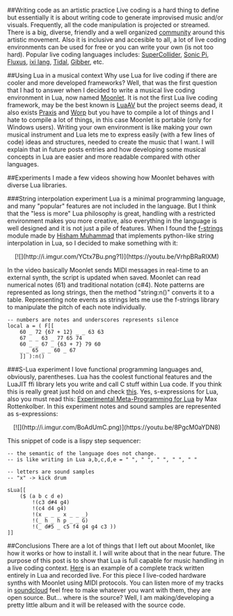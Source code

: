 ##Writing code as an artistic practice
Live coding is a hard thing to define but essentially it is about writing code to generate improvised music and/or visuals. Frequently, all the code manipulation is projected or streamed. There is a big, diverse, friendly and a well organized [community](http://toplap.org/) around this artistic movement. Also it is inclusive and accesible to all, a lot of live coding environments can be used for free or you can write your own (is not too hard). Popular live coding languages includes: [SuperCollider](http://supercollider.github.io/), [Sonic Pi](http://sonic-pi.net/), [Fluxus](http://www.pawfal.org/fluxus/), [ixi lang](http://www.ixi-audio.net/ixilang/), [Tidal](http://slab.org/tidal/), [Gibber](http://charlie-roberts.com/gibber/), etc.

##Using Lua in a musical context
Why use Lua for live coding if there are cooler and more developed frameworks?
Well, that was the first question that I had to answer when I decided to write a musical live coding environment in Lua, now named [Moonlet](https://github.com/elihugarret/Moonlet). It is not the first Lua live coding framework, may be the best known is [LuaAV](http://lua-av.mat.ucsb.edu/blog/) but the project seems dead, it also exists [Praxis](https://github.com/createuniverses/praxis) and [Worp](http://worp.zevv.nl/) but you have to compile a lot of things and I hate to compile a lot of things, in this case Moonlet is portable (only for Windows users).
Writing your own environment is like making your own musical instrument and Lua lets me to express easily (with a few lines of code) ideas and structures, needed to create the music that I want. I will explain that in future posts entries and how developing some musical concepts in Lua are easier and more readable compared with other languages.

##Experiments
I made a few videos showing how Moonlet behaves with diverse Lua libraries.

###String interpolation experiment
Lua is a minimal programming language, and many "popular" features are not included in the language. But I think that the "less is more" Lua philosophy is great, handling with a restricted environment makes you more creative, also everything in the language is well designed and it is not just a pile of features. When I found the [f-strings](https://github.com/hishamhm/f-strings) module made by [Hisham Muhammad](https://github.com/hishamhm) that implements python-like string interpolation in Lua, so I decided to make something with it:

<center>
[![](http://i.imgur.com/YCtx7Bu.png?1)](https://youtu.be/VrhpBRaRIXM)
</center>

In the video basically Moonlet sends MIDI messages in real-time to an external synth, the script is updated when saved. Moonlet can read numerical notes (61) and traditional notation (c#4). Note patterns are represented as long strings, then the method "string:n()" converts it to a table. Representing note events as strings lets me use the f-strings library to manipulate the pitch of each note individually.

	-- numbers are notes and underscores represents silence
	local a = ( F[[
		60 _ 72 {67 + 12} _ _ 63 63
		67 _ _ 63 _ 77 65 74
		60 _ _ 67 _ {63 + 7} 79 60
		_ _ 65 _ _ 60 _ 67
		]] ):n()

###S-Lua experiment
I love functional programming languages and, obviously, parentheses. Lua has the coolest functional features and the LuaJIT ffi library lets you write and call C stuff within Lua code. If you think this is really great just hold on and check [this](https://github.com/eugeneia/s-lua). Yes, s-expressions for Lua, also you must read this: [Experimental Meta-Programming for Lua](http://mr.gy/blog/lua-meta-programming.html) by Max Rottenkolber.
In this experiment notes and sound samples are represented as s-expressions:

<center>
[![](http://i.imgur.com/BoAdUmC.png)](https://youtu.be/8PgcM0aYDN8)
</center>

This snippet of code is a lispy step sequencer:

	-- the semantic of the language does not change.
	-- is like writing in Lua a,b,c,d,e = " ", " ", " ", " ", " "
	
	-- letters are sound samples 
	-- "x" -> kick drum
	
	sLua[[
		($ (a b c d e) 
			!(c3 d#4 g4) 
			!(c4 d4 g4) 
			!(x _ _ _ x _ _ _) 
			!(_ h _ h p _ _ G) 
			!(_ d#5 _ c5 f4 g4 g4 c3 ))
	]]
	

##Conclusions
There are a lot of things that I left out about Moonlet, like how it works or how to install it. I will write about that in the near future. The purpose of this post is to show that Lua is full capable for music handling in a live coding context.
[Here](https://soundcloud.com/luehi/systemf) is an example of a complete track written entirely in Lua and recorded live. For this piece I live-coded hardware synths with Moonlet using MIDI protocols. You can listen more of my tracks in [soundcloud](https://soundcloud.com/luehi) feel free to make whatever you want with them, they are open source. But... where is the source? Well, I am making/developing a pretty little album and it will be released with the source code.
